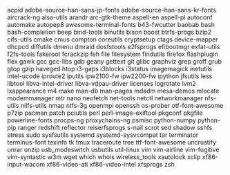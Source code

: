 acpid
adobe-source-han-sans-jp-fonts
adobe-source-han-sans-kr-fonts
aircrack-ng
alsa-utils
arandr
arc-gtk-theme
aspell-en
aspell-pl
autoconf
automake
autopep8
awesome-terminal-fonts
b43-fwcutter
baobab
bash
bash-completion
beep
bind-tools
binutils
bison
boost
btrfs-progs
bzip2
cifs-utils
cmake
cmus
compton
coreutils
cryptsetup
ctags
device-mapper
dhcpcd
diffutils
dmenu
dmraid
dosfstools
e2fsprogs
efibootmgr
exfat-utils
f2fs-tools
fakeroot
fcrackzip
feh
file
filesystem
findutils
firefox
flashplugin
flex
gawk
gcc
gcc-libs
gdb
geany
gettext
git
glibc
graphviz
grep
groff
grub
gtop
gzip
haveged
htop
i3-gaps
i3blocks
i3status
imagemagick
inetutils
intel-ucode
iproute2
iputils
ipw2100-fw
ipw2200-fw
ipython
jfsutils
less
libtool
libva-intel-driver
libva-vdpau-driver
licenses
logrotate
lvm2
lxappearance
m4
make
man-db
man-pages
mdadm
mesa-demos
mlocate
modemmanager
mtr
nano
neofetch
net-tools
netctl
networkmanager
nfs-utils
nilfs-utils
nmap
ntfs-3g
openmpi
openssh
os-prober
otf-font-awesome
p7zip
pacman
patch
pciutils
perl
perl-image-exiftool
pkgconf
pkgfile
powerline-fonts
procps-ng
proxychains-ng
psmisc
python-numpy
python-pip
ranger
redshift
reflector
reiserfsprogs
s-nail
scrot
sed
shadow
sshfs
stress
sudo
sysfsutils
systemd
systemd-sysvcompat
tar
terminator
terminus-font
texinfo
tk
tmux
traceroute
tree
ttf-font-awesome
uncrustify
unrar
unzip
usb_modeswitch
usbutils
util-linux
vim
vim-airline
vim-fugitive
vim-syntastic
w3m
wget
which
whois
wireless_tools
xautolock
xclip
xf86-input-wacom
xf86-video-ati
xf86-video-intel
xfsprogs
zsh
